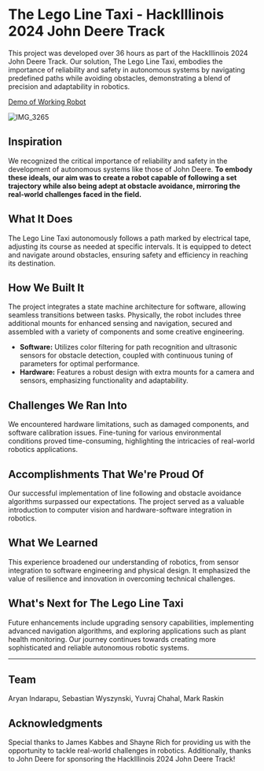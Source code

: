 # The Lego Line Taxi - HackIllinois 2024 John Deere Track

This project was developed over 36 hours as part of the HackIllinois 2024 John Deere Track. Our solution, The Lego Line Taxi, embodies the importance of reliability and safety in autonomous systems by navigating predefined paths while avoiding obstacles, demonstrating a blend of precision and adaptability in robotics.

[Demo of Working Robot](https://www.youtube.com/watch?v=of0GdRucxwA)

![IMG_3265](https://github.com/aryanindarapu/HackIllinois2024-LegoLineTaxi/assets/25874004/435b8571-a808-4870-a94d-af26794e34b2)

## Inspiration

We recognized the critical importance of reliability and safety in the development of autonomous systems like those of John Deere. **To embody these ideals, our aim was to create a robot capable of following a set trajectory while also being adept at obstacle avoidance, mirroring the real-world challenges faced in the field.**

## What It Does

The Lego Line Taxi autonomously follows a path marked by electrical tape, adjusting its course as needed at specific intervals. It is equipped to detect and navigate around obstacles, ensuring safety and efficiency in reaching its destination.

## How We Built It

The project integrates a state machine architecture for software, allowing seamless transitions between tasks. Physically, the robot includes three additional mounts for enhanced sensing and navigation, secured and assembled with a variety of components and some creative engineering.

- **Software:** Utilizes color filtering for path recognition and ultrasonic sensors for obstacle detection, coupled with continuous tuning of parameters for optimal performance.
- **Hardware:** Features a robust design with extra mounts for a camera and sensors, emphasizing functionality and adaptability.

## Challenges We Ran Into

We encountered hardware limitations, such as damaged components, and software calibration issues. Fine-tuning for various environmental conditions proved time-consuming, highlighting the intricacies of real-world robotics applications.

## Accomplishments That We're Proud Of

Our successful implementation of line following and obstacle avoidance algorithms surpassed our expectations. The project served as a valuable introduction to computer vision and hardware-software integration in robotics.

## What We Learned

This experience broadened our understanding of robotics, from sensor integration to software engineering and physical design. It emphasized the value of resilience and innovation in overcoming technical challenges.

## What's Next for The Lego Line Taxi

Future enhancements include upgrading sensory capabilities, implementing advanced navigation algorithms, and exploring applications such as plant health monitoring. Our journey continues towards creating more sophisticated and reliable autonomous robotic systems.

---

## Team

Aryan Indarapu, Sebastian Wyszynski, Yuvraj Chahal, Mark Raskin

## Acknowledgments

Special thanks to James Kabbes and Shayne Rich for providing us with the opportunity to tackle real-world challenges in robotics. Additionally, thanks to John Deere for sponsoring the HackIllinois 2024 John Deere Track!

